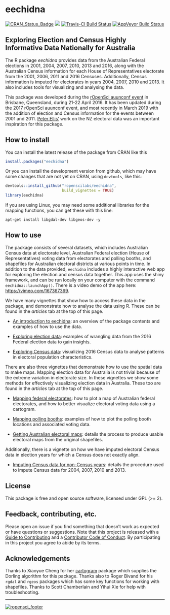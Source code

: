 
<!-- README.md is generated from README.Rmd. Please edit that file -->

# eechidna

[![CRAN\_Status\_Badge](http://www.r-pkg.org/badges/version/eechidna)](http://cran.r-project.org/package=eechidna)
[![](http://cranlogs.r-pkg.org/badges/grand-total/eechidna)](http://cran.rstudio.com/web/packages/eechidna/index.html)
[![Travis-CI Build
Status](https://travis-ci.org/ropenscilabs/eechidna.svg?branch=master)](https://travis-ci.org/ropenscilabs/eechidna)
[![AppVeyor Build
Status](https://ci.appveyor.com/api/projects/status/fbpks81w1jqgimxv?svg=true)](https://ci.appveyor.com/project/ropenscilabs/eechidna)

## Exploring Election and Census Highly Informative Data Nationally for Australia

The R package *eechidna* provides data from the Australian Federal
elections in 2001, 2004, 2007, 2010, 2013 and 2016, along with the
Australian Census information for each House of Representatives
electorate from the 2001, 2006, 2011 and 2016 Censuses. Additionally,
Census information is imputed for electorates in years 2004, 2007, 2010
and 2013. It also includes tools for visualizing and analysing the data.

This package was developed during the [rOpenSci auunconf
event](http://auunconf.ropensci.org/) in Brisbane, Queensland, during
21-22 April 2016. It has been updated during the 2017 rOpenSci auunconf
event, and most recently in March 2019 with the addition of election and
Census information for the events between 2001 and 2011. [Peter
Ellis’](https://github.com/ellisp/) work on the NZ electoral data was
an important inspiration for this package.

## How to install

You can install the latest release of the package from CRAN like this

``` r
install.packages("eechidna")
```

Or you can install the development version from github, which may have
some changes that are not yet on CRAN, using `devtools`, like this:

``` r
devtools::install_github("ropenscilabs/eechidna", 
                         build_vignettes = TRUE)
library(eechidna)
```

If you are using Linux, you may need some additional libraries for the
mapping functions, you can get these with this line:

    apt-get install libgdal-dev libgeos-dev -y

## How to use

The package consists of several datasets, which includes Australian
Census data at electorate level, Australian Federal election (House of
Representatives) voting data from electorates and polling booths, and
shapefiles for Australian electoral districts at various points in time.
In addition to the data provided, `eechidna` includes a highly
interactive web app for exploring the election and census data together.
This app uses the shiny framework, and can be run locally on your
computer with the command `eechidna::launchApp()`. There is a video demo
of the app here: <https://vimeo.com/167367369>.

We have many vignettes that show how to access these data in the
package, and demonstrate how to analyse the data using R. These can be
found in the *articles* tab at the top of this page.

  - [An introduction to eechidna](articles/eechidna-intro.html): an
    overview of the package contents and examples of how to use the
    data.

  - [Exploring election data](articles/exploring-election-data.html):
    examples of wrangling data from the 2016 Federal election data to
    gain insights.

  - [Exploring Census data](articles/exploring-census-data.html):
    visualizing 2016 Census data to analyse patterns in electoral
    population characteristics.

There are also three vignettes that demonstrate how to use the spatial
data to make maps. Mapping election data for Australia is not trivial
because of the extreme variation in electorate size. In these vignettes
we show some methods for effectively visualizing election data in
Australia. These too are found in the *articles* tab at the top of this
page.

  - [Mapping federal electorates](articles/plotting-electorates.html):
    how to plot a map of Australian federal electorates, and how to
    better visualize electoral voting data using a cartogram.

  - [Mapping polling booths](articles/plotting-polling-stns.html):
    examples of how to plot the polling booth locations and associated
    voting data.

  - [Getting Australian electoral
    maps](articles/getting-ozShapefiles.html): details the process to
    produce usable electoral maps from the original shapefiles.

Additionally, there is a vignette on how we have imputed electoral
Census data in election years for which a Census does not exactly align.

  - [Imputing Census data for non-Census
    years](article/imputing-census-data.html): details the procedure
    used to impute Census data for 2004, 2007, 2010 and 2013.

## License

This package is free and open source software, licensed under GPL (\>=
2).

## Feedback, contributing, etc.

Please open an issue if you find something that doesn’t work as expected
or have questions or suggestions. Note that this project is released
with a [Guide to Contributing](CONTRIBUTING.md) and a [Contributor Code
of Conduct](CONDUCT.md). By participating in this project you agree to
abide by its terms.

## Acknowledgements

Thanks to Xiaoyue Cheng for her
[cartogram](https://github.com/chxy/cartogram) package which supplies
the Dorling algorithm for this package. Thanks also to Roger Bivand for
his `rgdal` and `rgeos` packages which has some key functions for
working with shapefiles. Thanks to Scott Chamberlain and Yihui Xie for
help with
troubleshooting.

-----

[![ropensci\_footer](http://ropensci.org/public_images/github_footer.png)](http://ropensci.org)
